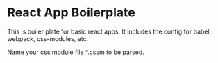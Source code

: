 # React App Boilerplate

This is boiler plate for basic react apps. It includes the config for babel, webpack, css-modules, etc.

Name your css module file *.cssm to be parsed.
